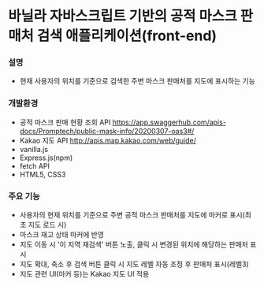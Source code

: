# 바닐라 자바스크립트 기반의 공적 마스크 판매처 검색 애플리케이션(front-end)

### 설명

- 현재 사용자의 위치를 기준으로 검색한 주변 마스크 판매처를 지도에 표시하는 기능

### 개발환경

- 공적 마스크 판매 현황 조회 API
  https://app.swaggerhub.com/apis-docs/Promptech/public-mask-info/20200307-oas3#/
- Kakao 지도 API
  http://apis.map.kakao.com/web/guide/
- vanilla.js
- Express.js(npm)
- fetch API
- HTML5, CSS3

### 주요 기능

- 사용자의 현재 위치를 기준으로 주변 공적 마스크 판매처를 지도에 마커로 표시(최초 지도 로드 시)
- 마스크 재고 상태 마커에 반영
- 지도 이동 시 '이 지역 재검색' 버튼 노출, 클릭 시 변경된 위치에 해당하는 판매처 표시
- 지도 확대, 축소 후 검색 버튼 클릭 시 지도 레벨 자동 조정 후 판매처 표시(레벨3)
- 지도 관련 UI(마커 등)는 Kakao 지도 UI 적용
